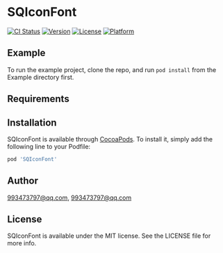 # SQIconFont

[![CI Status](https://img.shields.io/travis/993473797@qq.com/SQIconFont.svg?style=flat)](https://travis-ci.org/993473797@qq.com/SQIconFont)
[![Version](https://img.shields.io/cocoapods/v/SQIconFont.svg?style=flat)](https://cocoapods.org/pods/SQIconFont)
[![License](https://img.shields.io/cocoapods/l/SQIconFont.svg?style=flat)](https://cocoapods.org/pods/SQIconFont)
[![Platform](https://img.shields.io/cocoapods/p/SQIconFont.svg?style=flat)](https://cocoapods.org/pods/SQIconFont)

## Example

To run the example project, clone the repo, and run `pod install` from the Example directory first.

## Requirements

## Installation

SQIconFont is available through [CocoaPods](https://cocoapods.org). To install
it, simply add the following line to your Podfile:

```ruby
pod 'SQIconFont'
```

## Author

993473797@qq.com, 993473797@qq.com

## License

SQIconFont is available under the MIT license. See the LICENSE file for more info.
